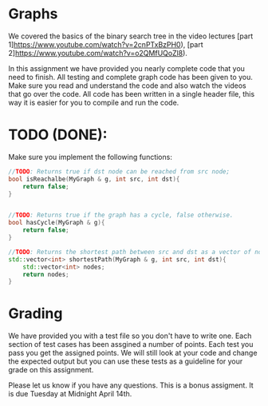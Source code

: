 # Graphs

We covered the basics of the binary search tree in the video lectures [part 1]https://www.youtube.com/watch?v=2cnPTxBzPH0),
[part 2]https://www.youtube.com/watch?v=o2QMfUQoZl8).

In this assignment we have provided you nearly complete code that you need to finish. All testing and complete graph code
has been given to you. Make sure you read and understand the code and also watch the videos that go over the code.
All code has been written in a single header file, this way it is easier for you to compile and run the code.

# TODO (DONE):

Make sure you implement the following functions:

```cpp
//TODO: Returns true if dst node can be reached from src node;
bool isReachalbe(MyGraph & g, int src, int dst){
    return false;
}


//TODO: Returns true if the graph has a cycle, false otherwise.
bool hasCycle(MyGraph & g){
    return false;
}

//TODO: Returns the shortest path between src and dst as a vector of nodes that need to be visited.
std::vector<int> shortestPath(MyGraph & g, int src, int dst){
    std::vector<int> nodes;
    return nodes;
}
```


# Grading

We have provided you with a test file so you don't have to write one. Each section of test cases has been assgined
a number of points. Each test you pass you get the assigned points. We will still look at your code and change the expected
output but you can use these tests as a guideline for your grade on this assignment.

Please let us know if you have any questions. This is a bonus assigment. It is due Tuesday at Midnight April 14th.


